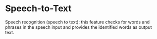 # Speech-to-Text
Speech recognition (speech to text): this feature checks for words and phrases in the speech input and provides the identified words as output text.
